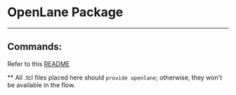 # OpenLane Package
-------------------

## Commands:

Refer to this [README](../../docs/source/openlane_commands.md)

** All .tcl files placed here should `provide openlane`; otherwise, they won't
be available in the flow.
